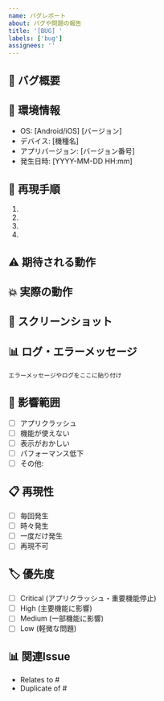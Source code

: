 ```yaml
---
name: バグレポート
about: バグや問題の報告
title: '[BUG] '
labels: ['bug']
assignees: ''
---
```


## 🐛 バグ概要
<!-- バグの簡潔な説明 -->

## 📱 環境情報
- OS: [Android/iOS] [バージョン]
- デバイス: [機種名]
- アプリバージョン: [バージョン番号]
- 発生日時: [YYYY-MM-DD HH:mm]

## 🔄 再現手順
1. 
2. 
3. 
4. 

## ⚠️ 期待される動作
<!-- 正常であればどうなるべきか -->

## 💥 実際の動作
<!-- 実際に何が起こったか -->

## 📸 スクリーンショット
<!-- 可能であればスクリーンショットを添付 -->

## 📊 ログ・エラーメッセージ
```
エラーメッセージやログをここに貼り付け
```

## 🎯 影響範囲
<!-- このバグがユーザーに与える影響 -->
- [ ] アプリクラッシュ
- [ ] 機能が使えない
- [ ] 表示がおかしい
- [ ] パフォーマンス低下
- [ ] その他:

## 📋 再現性
- [ ] 毎回発生
- [ ] 時々発生
- [ ] 一度だけ発生
- [ ] 再現不可

## 🏷️ 優先度
- [ ] Critical (アプリクラッシュ・重要機能停止)
- [ ] High (主要機能に影響)
- [ ] Medium (一部機能に影響)
- [ ] Low (軽微な問題)

## 📊 関連Issue
<!-- 関連するIssueがあれば記載 -->
- Relates to #
- Duplicate of #